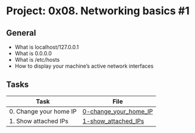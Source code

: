 # Project: 0x08. Networking basics #1

## General

* What is localhost/127.0.0.1
* What is 0.0.0.0
* What is /etc/hosts
* How to display your machine’s active network interfaces
  
## Tasks

| Task | File |
| ---- | ---- |
| 0. Change your home IP | [0-change_your_home_IP](./0-change_your_home_IP) |
| 1. Show attached IPs | [1-show_attached_IPs](./1-show_attached_IPs) |
